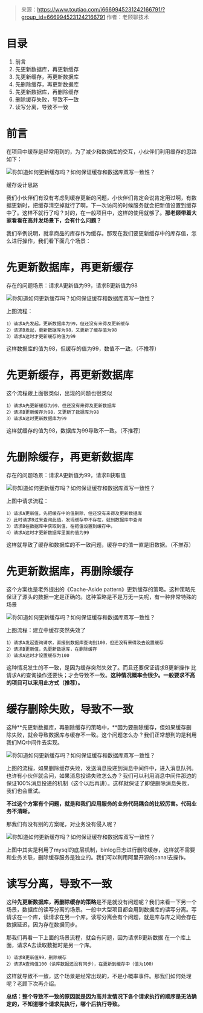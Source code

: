 

> 来源：https://www.toutiao.com/i6669945231242166791/?group_id=6669945231242166791
> 作者：老顾聊技术

# 目录

1. 前言
2. 先更新数据库，再更新缓存
3. 先更新缓存，再更新数据库
4. 先删除缓存，再更新数据库
5. 先更新数据库，再删除缓存
6. 删除缓存失败，导致不一致
7. 读写分离，导致不一致

# 前言

在项目中缓存是经常用到的，为了减少和数据库的交互，小伙伴们利用缓存的思路如下：

![你知道如何更新缓存吗？如何保证缓存和数据库双写一致性？](https://p3-tt.byteimg.com/origin/pgc-image/c7adc4a4b9b745c0ae541bf87a51dd85?from=pc)

缓存设计思路

我们小伙伴们有没有考虑到缓存更新的问题，小伙伴们肯定会说肯定用过啊，有数据更新时，把缓存清空掉就行了啊，下一次访问的时候服务就会把新值设置到缓存中了。这样不就行了吗？对的，在一般项目中，这样的使用就够了。**那老顾带着大家看看在高并发场景下，会有什么问题？**

我们举例说明，就拿商品的库存作为缓存。那现在我们要更新缓存中的库存值，怎么进行操作，我们看下面几个场景：

# 先更新数据库，再更新缓存

存在的问题场景：请求A更新值为99，请求B更新值为98

![你知道如何更新缓存吗？如何保证缓存和数据库双写一致性？](https://p3-tt.byteimg.com/origin/pgc-image/1780b0e99f824d439cb7e5f16580a1b9?from=pc)



上图流程：

```
1）请求A先发起，更新数据库为99，但还没有来得及更新缓存
2）请求B发起，更新数据库为98，又更新了缓存值为98
3）请求A这时才更新缓存的值为99
```

这样数据库的值为98，但缓存的值为99，数值不一致。（不推荐）

# 先更新缓存，再更新数据库

这个流程跟上面很类似，出现的问题也很类似

```
1）请求A先更新缓存为99，但还没有来得及更新数据库
2）请求B更新缓存为98，又更新了数据库为98
3）请求A这时更新数据库为99
```

这样就缓存的值为98，数据库为99导致不一致。（不推荐）

# 先删除缓存，再更新数据库

存在的问题场景：请求A更新值为99，请求B获取值

![你知道如何更新缓存吗？如何保证缓存和数据库双写一致性？](https://p3-tt.byteimg.com/origin/pgc-image/a02fe5faa5ee44dda29fca239844089e?from=pc)



上图中请求流程：

```
1）请求A更新值，先把缓存中的值删除，但还没有来得及更新数据库
2）此时请求B过来查询此值，发现缓存中不存在，就到数据库中查询
3）请求B在数据库中获取到值，在把值设置到缓存中。
4）请求A这时才更新数据库里面的值为99
```

这样就导致了缓存和数据库的不一致问题，缓存中的值一直是旧数据。（不推荐）

# 先更新数据库，再删除缓存

这个方案也是老外提出的《Cache-Aside pattern》更新缓存的策略。这种策略先保证了源头的数据一定是正确的。这种策略是不是万无一失呢，有一种非常特殊的场景

![你知道如何更新缓存吗？如何保证缓存和数据库双写一致性？](https://p3-tt.byteimg.com/origin/pgc-image/346aa9c195194c879292d83c963bdd14?from=pc)



上图流程：建立中缓存突然失效了

```
1）请求A发起查询请求，直接到数据库查询到100，但还没有来得及去设置缓存
2）请求B更新值，先更新数据库，在删除缓存
3）请求A这时才设置缓存为100
```

这种情况发生的不一致，是因为缓存突然失效了。而且还要保证请求B更新操作 比 请求A的查询操作还要快；才会导致不一致。**这种情况概率会很少。一般要求不高的项目可以采用此方式（推荐）。**

# 缓存删除失败，导致不一致

这种**先更新数据库，再删除缓存的策略中，**因为要删除缓存，但如果缓存删除失败，就会导致数据库与缓存不一致。这个问题怎么办？我们正常想到的是利用我们MQ中间件去实现。

![你知道如何更新缓存吗？如何保证缓存和数据库双写一致性？](https://p1-tt.byteimg.com/origin/pgc-image/caf14923aece4c83b2d626d173530630?from=pc)



上图的流程，如果删除缓存失败，发送消息投递到消息中间件中，进入消息队列。也许有小伙伴就会问，如果消息投递失败怎么办？我们可以利用消息中间件那边的保证100%消息投递的机制（这个以后再讲）。这样就保证了即使删除消息失败，我们也会重试。

**不过这个方案有个问题，就是和我们应用服务的业务代码耦合的比较厉害。代码业务不清晰。**

那我们有没有别的方案呢，对业务没有侵入呢？

![你知道如何更新缓存吗？如何保证缓存和数据库双写一致性？](https://p3-tt.byteimg.com/origin/pgc-image/d30a910508504cf1b9563e328c79e9bf?from=pc)



上图中其实是利用了mysql的底层机制，binlog日志进行删除缓存，这样就不需要和业务关联，删除缓存服务是独立的。我们可以利用阿里开源的canal去操作。

# 读写分离，导致不一致

这种**先更新数据库，再删除缓存的策略**是不是就没有问题呢？我们来看一下另一个场景，数据库的读写分离的场景。一般中大型项目都会用到数据库的读写分离。写请求在一个库，读请求在另一个库。读写分离会有个问题，就是库与库之间会存在数据延迟，因为存在数据同步。

那我们再看一下上面的场景流程，就会有问题，因为请求B更新数据 在一个库上面，请求A去读取数据时是另一个库。

```
1）请求B更新值99，删除缓存
2）请求A查询值100（读库数据还没有同步），在更新到缓存中（值为100）
```

这样就导致不一致，这个场景是经常出现的，不是小概率事件。那我们如何处理呢？老顾下次再介绍。

**总结：整个导致不一致的原因就是因为高并发情况下各个请求执行的顺序是无法确定的，不知道哪个请求先执行，哪个后执行导致。**
